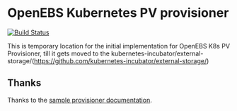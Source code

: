 # OpenEBS Kubernetes PV provisioner

[![Build Status](https://travis-ci.org/openebs/openebs-k8s-provisioner.svg?branch=master)](https://travis-ci.org/openebs/openebs-k8s-provisioner) 

This is temporary location for the initial implementation for OpenEBS K8s PV Provisioner, till it gets moved to the kubernetes-incubator/external-storage/(https://github.com/kubernetes-incubator/external-storage/)


## Thanks
Thanks to the [sample provisioner documentation](https://github.com/kubernetes-incubator/external-storage/tree/master/docs/demo/hostpath-provisioner).

